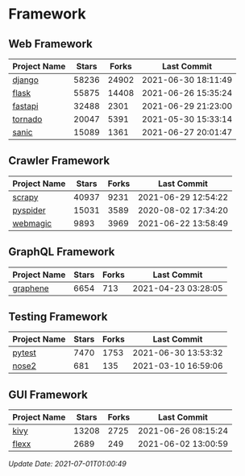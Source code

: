 # Framework

## Web Framework
| Project Name | Stars | Forks | Last Commit |
| ------------ | ----- | ----- | ----------- |
| [django](https://github.com/django/django) | 58236 | 24902 | 2021-06-30 18:11:49 |
| [flask](https://github.com/pallets/flask) | 55875 | 14408 | 2021-06-26 15:35:24 |
| [fastapi](https://github.com/tiangolo/fastapi) | 32488 | 2301 | 2021-06-29 21:23:00 |
| [tornado](https://github.com/tornadoweb/tornado) | 20047 | 5391 | 2021-05-30 15:33:14 |
| [sanic](https://github.com/sanic-org/sanic) | 15089 | 1361 | 2021-06-27 20:01:47 |

## Crawler Framework
| Project Name | Stars | Forks | Last Commit |
| ------------ | ----- | ----- | ----------- |
| [scrapy](https://github.com/scrapy/scrapy) | 40937 | 9231 | 2021-06-29 12:54:22 |
| [pyspider](https://github.com/binux/pyspider) | 15031 | 3589 | 2020-08-02 17:34:20 |
| [webmagic](https://github.com/code4craft/webmagic) | 9893 | 3969 | 2021-06-22 13:58:49 |

## GraphQL Framework
| Project Name | Stars | Forks | Last Commit |
| ------------ | ----- | ----- | ----------- |
| [graphene](https://github.com/graphql-python/graphene) | 6654 | 713 | 2021-04-23 03:28:05 |

## Testing Framework
| Project Name | Stars | Forks | Last Commit |
| ------------ | ----- | ----- | ----------- |
| [pytest](https://github.com/pytest-dev/pytest) | 7470 | 1753 | 2021-06-30 13:53:32 |
| [nose2](https://github.com/nose-devs/nose2) | 681 | 135 | 2021-03-10 16:59:06 |

## GUI Framework
| Project Name | Stars | Forks | Last Commit |
| ------------ | ----- | ----- | ----------- |
| [kivy](https://github.com/kivy/kivy) | 13208 | 2725 | 2021-06-26 08:15:24 |
| [flexx](https://github.com/flexxui/flexx) | 2689 | 249 | 2021-06-02 13:00:59 |

*Update Date: 2021-07-01T01:00:49*